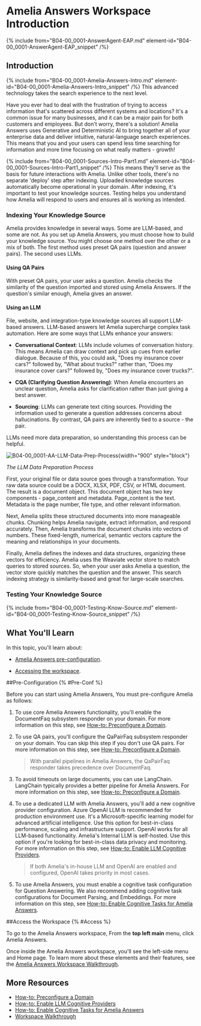 # Amelia Answers Workspace Introduction

{% include from="B04-00_0001-AnswerAgent-EAP.md" element-id="B04-00_0001-AnswerAgent-EAP_snippet" /%}

## Introduction

{% include from="B04-00_0001-Amelia-Answers-Intro.md" element-id="B04-00_0001-Amelia-Answers-Intro_snippet" /%} This advanced technology takes the search experience to the next level.

Have you ever had to deal with the frustration of trying to access information that's scattered across different systems and locations? It's a common issue for many businesses, and it can be a major pain for both customers and employees. But don't worry, there's a solution! Amelia Answers uses Generative and Deterministic AI to bring together all of your enterprise data and deliver intuitive, natural-language search experiences. This means that you and your users can spend less time searching for information and more time focusing on what really matters - growth!

{% include from="B04-00_0001-Sources-Intro-Part1.md" element-id="B04-00_0001-Sources-Intro-Part1_snippet" /%} This means they'll serve as the basis for future interactions with Amelia. Unlike other tools, there's no separate 'deploy' step after indexing. Uploaded knowledge sources automatically become operational in your domain. After indexing, it's important to test your knowledge sources. Testing helps you understand how Amelia will respond to users and ensures all is working as intended.

### Indexing Your Knowledge Source

Amelia provides knowledge in several ways. Some are LLM-based, and some are not. As you set up Amelia Answers, you must choose how to build your knowledge source. You might choose one method over the other or a mix of both. The first method uses preset QA pairs (question and answer pairs). The second uses LLMs.

#### Using QA Pairs

With preset QA pairs, your user asks a question. Amelia checks the similarity of the question imported and stored using Amelia Answers. If the question's similar enough, Amelia gives an answer.

#### Using an LLM

File, website, and integration-type knowledge sources all support LLM-based answers. LLM-based answers let Amelia supercharge complex task automation. Here are some ways that LLMs enhance your answers:

* **Conversational Context**: LLMs include volumes of conversation history. This means Amelia can draw context and pick up cues from earlier dialogue. Because of this, you could ask, "Does my insurance cover cars?" followed by, "What about trucks?" rather than, "Does my insurance cover cars?" followed by, "Does my insurance cover trucks?".

* **CQA (Clarifying Question Answering)**: When Amelia encounters an unclear question, Amelia asks for clarification rather than just giving a best answer.

* **Sourcing**: LLMs can generate text citing sources. Providing the information used to generate a question addresses concerns about hallucinations. By contrast, QA pairs are inherently tied to a source - the pair.

LLMs need more data preparation, so understanding this process can be helpful.

![B04-00_0001-AA-LLM-Data-Prep-Process](B04-00_0001-AA-LLM-Data-Prep-Process.png){width="900" style="block"}

*The LLM Data Preparation Process*

First, your original file or data source goes through a transformation. Your raw data source could be a DOCX, XLSX, PDF, CSV, or HTML document. The result is a document object. This document object has two key components - page_content and metadata. Page_content is the text. Metadata is the page number, file type, and other relevant information.

Next, Amelia splits these structured documents into more manageable chunks. Chunking helps Amelia navigate, extract information, and respond accurately. Then, Amelia transforms the document chunks into vectors of numbers. These fixed-length, numerical, semantic vectors capture the meaning and relationships in your documents.

Finally, Amelia defines the indexes and data structures, organizing these vectors for efficiency. Amelia uses the Weaviate vector store to match queries to stored sources. So, when your user asks Amelia a question, the vector store quickly matches the question and the answer. This search indexing strategy is similarity-based and great for large-scale searches.

### Testing Your Knowledge Source

{% include from="B04-00_0001-Testing-Know-Source.md" element-id="B04-00_0001-Testing-Know-Source_snippet" /%}

## What You'll Learn

In this topic, you'll learn about:

* [Amelia Answers pre-configuration](#Pre-Conf).

* [Accessing the workspace](#Access).

##Pre-Configuration {% #Pre-Conf %}

Before you can start using Amelia Answers, You must pre-configure Amelia as follows:

1. To use core Amelia Answers functionality, you'll enable the DocumentFaq subsystem responder on your domain. For more information on this step, see [How-to: Preconfigure a Domain](B01-01_0008-HT-Precon-AAnswers-Responder.md).

2. To use QA pairs, you'll configure the QaPairFaq subsystem responder on your domain. You can skip this step if you don't use QA pairs. For more information on this step, see [How-to: Preconfigure a Domain](B01-01_0008-HT-Precon-AAnswers-Responder.md).

   > With parallel pipelines in Amelia Answers, the QaPairFaq responder takes precedence over DocumentFaq.
3. To avoid timeouts on large documents, you can use LangChain. LangChain typically provides a better pipeline for Amelia Answers. For more information on this step, see [How-to: Preconfigure a Domain](B01-01_0008-HT-Precon-AAnswers-Responder.md).

4. To use a dedicated LLM with Amelia Answers, you'll add a new cognitive provider configuration. Azure OpenAI LLM is recommended for production environment use. It's a Microsoft-specific learning model for advanced artificial intelligence. Use this option for best-in-class performance, scaling and infrastructure support. OpenAI works for all LLM-based functionality. Amelia's Internal LLM is self-hosted. Use this option if you're looking for best-in-class data privacy and monitoring. For more information on this step, see [How-to: Enable LLM Cognitive Providers](B03-08_0704-HT-Precon-AAnswers-CogProvider.md).

   > If both Amelia's in-house LLM and OpenAI are enabled and configured, OpenAI takes priority in most cases.
5. To use Amelia Answers, you must enable a cognitive task configuration for Question Answering. We also recommend adding cognitive task configurations for Document Parsing, and Embeddings. For more information on this step, see [How-to: Enable Cognitive Tasks for Amelia Answers](B03-08_0604-HT-Precon-AAnswers-CogTask.md).

##Access the Workspace {% #Access %}

To go to the Amelia Answers workspace, From the **top left main** menu, click Amelia Answers.

Once inside the Amelia Answers workspace, you'll see the left-side menu and Home page. To learn more about these elements and their features, see the [Amelia Answers Workspace Walkthrough](B10-00_0002-Answer-Agents-Walk.md).

## More Resources

* [How-to: Preconfigure a Domain](B01-01_0008-HT-Precon-AAnswers-Responder.md)
* [How-to: Enable LLM Cognitive Providers](#using-an-llm)
* [How-to: Enable Cognitive Tasks for Amelia Answers](B03-08_0604-HT-Precon-AAnswers-CogTask.md)
* [Workspace Walkthrough](#introduction)

